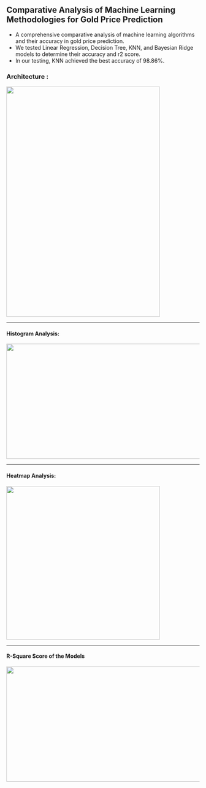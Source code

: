 ## Comparative Analysis of Machine Learning Methodologies for Gold Price Prediction 
- A comprehensive comparative analysis of machine learning algorithms and their accuracy in gold price prediction.
- We tested Linear Regression, Decision Tree, KNN, and Bayesian Ridge models to determine their accuracy and r2 score.
- In our testing, KNN achieved the best accuracy of 98.86%.
### Architecture : 
<img src="https://github.com/chathuryasri1912/Gold_Price_Prediction/assets/128734435/d6fc33d6-97f1-4701-90ca-e969b6aac046" width="400" height="600">

--------------------------------------------------------------------------------------------------------------------------------------------------

#### Histogram Analysis:
<img src="https://github.com/chathuryasri1912/Gold_Price_Prediction/assets/128734435/14468bc9-0922-4883-b001-a5d562f03105" width="700" height="300">

---------------------------------------------------------------------------------------------------------------------------------------------------

#### Heatmap Analysis:
<img src="https://github.com/chathuryasri1912/Gold_Price_Prediction/assets/128734435/85ecf84b-a751-453f-bd58-ab282d1d4def" width="400" height="400">

----------------------------------------------------------------------------------------------------------------------------------------------------

#### R-Square Score of the Models
<img src="https://github.com/chathuryasri1912/Gold_Price_Prediction/assets/128734435/717d9688-8579-4517-a820-4df556104bc4" width="700" height="300">




